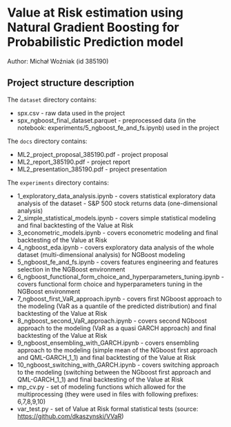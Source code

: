 # Value at Risk estimation using Natural Gradient Boosting for Probabilistic Prediction model
Author: Michał Woźniak (id 385190)

## Project structure description
The `dataset` directory contains:
* spx.csv - raw data used in the project
* spx_ngboost_final_dataset.parquet - preprocessed data (in the notebook: experiments/5_ngboost_fe_and_fs.ipynb) used in the project

The `docs` directory contains:
* ML2_project_proposal_385190.pdf - project proposal
* ML2_report_385190.pdf - project report
* ML2_presentation_385190.pdf - project presentation

The `experiments` directory contains:
* 1_exploratory_data_analysis.ipynb - covers statistical exploratory data analysis of the dataset - S&P 500 stock returns data (one-dimensional analysis)
* 2_simple_statistical_models.ipynb - covers simple statistical modeling and final backtesting of the Value at Risk
* 3_econometric_models.ipynb - covers econometric modeling and final backtesting of the Value at Risk
* 4_ngboost_eda.ipynb - covers exploratory data analysis of the whole dataset (multi-dimensional analysis) for NGBoost modeling
* 5_ngboost_fe_and_fs.ipynb - covers features engineering and features selection in the NGBoost environment 
* 6_ngboost_functional_form_choice_and_hyperparameters_tuning.ipynb - covers functional form choice and hyperparameters tuning in the NGBoost environment 
* 7_ngboost_first_VaR_approach.ipynb - covers first NGboost approach to the modeling (VaR as a quantile of the predicted distribution) and final backtesting of the Value at Risk
* 8_ngboost_second_VaR_approach.ipynb - covers second NGboost approach to the modeling (VaR as a quasi GARCH approach) and final backtesting of the Value at Risk
* 9_ngboost_ensembling_with_GARCH.ipynb - covers ensembling approach to the modeling (simple mean of the NGboost first approach and QML-GARCH_1_1) and final backtesting of the Value at Risk
* 10_ngboost_switching_with_GARCH.ipynb - covers switching approach to the modeling (switching between the NGboost first approach and QML-GARCH_1_1) and final backtesting of the Value at Risk
* mp_cv.py - set of modeling functions which allowed for the multiprocessing (they were used in files with following prefixes: 6,7,8,9,10)
* var_test.py - set of Value at Risk formal statistical tests (source: https://github.com/dkaszynski/VVaR)
